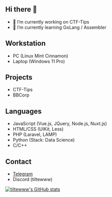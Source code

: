 ## Hi there 👋
- 🔭 I’m currently working on CTF-Tips
- 🌱 I’m currently learning GoLang / Assembler 

## Workstation 
- PC (Linux Mint Cinnamon)
- Laptop (Windows 11 Pro)
  
## Projects
- CTF-Tips
- BBCorp

## Languages
- JavaScript (Vue.js, JQuery, Node.js, Nuxt.js)
- HTML/CSS (UIKit, Less)
- PHP (Laravel, LAMP)
- Python (Stack: Data Science)
- C/C++

## Contact 
- [Telegram](https://t.me/hllwrldb)
- Discord (tiltewww)
  
[![tiltewww's GitHub stats](https://github-readme-stats.vercel.app/api?username=tiltewww)](https://github.com/anuraghazra/github-readme-stats)

